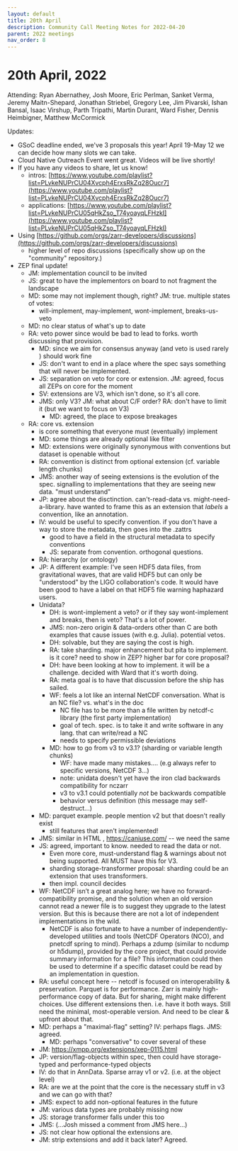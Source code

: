 ```yaml
---
layout: default
title: 20th April
description: Community Call Meeting Notes for 2022-04-20
parent: 2022 meetings
nav_order: 8
---
```


# 20th April, 2022

Attending: Ryan Abernathey, Josh Moore, Eric Perlman, Sanket Verma, Jeremy Maitn-Shepard, Jonathan Striebel, Gregory Lee, Jim Pivarski, Ishan Bansal, Isaac Virshup, Parth Tripathi, Martin Durant, Ward Fisher, Dennis Heimbigner, Matthew McCormick

Updates:
- GSoC deadline ended, we've 3 proposals this year! April 19-May 12 we can decide how many slots we can take.
- Cloud Native Outreach Event went great. Videos will be live shortly!
- If you have any videos to share, let us know!
  - intros: [https://www.youtube.com/playlist?list=PLvkeNUPrCU04Xvcph4ErxsRkZq28Oucr7](https://www.youtube.com/playlist?list=PLvkeNUPrCU04Xvcph4ErxsRkZq28Oucr7)
  - applications: [https://www.youtube.com/playlist?list=PLvkeNUPrCU05qHkZso_T74yoayqLFHzkI](https://www.youtube.com/playlist?list=PLvkeNUPrCU05qHkZso_T74yoayqLFHzkI)
- Using [https://github.com/orgs/zarr-developers/discussions](https://github.com/orgs/zarr-developers/discussions)
  - higher level of repo discussions (specifically show up on the "community" repository.)
- ZEP final update!
  - JM: implementation council to be invited
  - JS: great to have the implementors on board to not fragment the landscape
  - MD: some may not implement though, right? JM: true. multiple states of votes:
    - will-implement, may-implement, wont-implement, breaks-us-veto
  - MD: no clear status of what's up to date
  - RA: veto power since would be bad to lead to forks. worth discussing that provision.
    - MD: since we aim for consensus anyway (and veto is used rarely ) should work fine
    - JS: don't want to end in a place where the spec says something that will never be implemented.
    - JS: separation on veto for core or extension. JM: agreed, focus all ZEPs on core for the moment
    - SV: extensions are V3, which isn't done, so it's all core.
    - JMS: only V3? JM: what about C/F order? RA: don't have to limit it (but we want to focus on V3)
      - MD: agreed, the place to expose breakages
  - RA: core vs. extension
    - is core something that everyone must (eventually) implement
    - MD: some things are already optional like filter
    - MD: extensions were originally synonymous with conventions but dataset is openable without
    - RA: convention is distinct from optional extension (cf. variable length chunks) 
    - JMS: another way of seeing extensions is the evolution of the spec. signalling to implementations that they are seeing new data. "must understand"
    - JP: agree about the disctinction. can't-read-data vs. might-need-a-library. have wanted to frame this as an extension that *labels* a convention, like an annotation.
    - IV: would be useful to specify convention. if you don't have a way to store the metadata, then goes into the .zattrs
      - good to have a field in the structural metadata to specify conventions
      - JS: separate from convention. orthogonal questions.
    - RA: hierarchy (or ontology)
    - JP: A different example: I've seen HDF5 data files, from gravitational waves, that are valid HDF5 but can only be "understood" by the LIGO collaboration's code. It would have been good to have a label on that HDF5 file warning haphazard users.
    - Unidata?
      - DH: is wont-implement a veto? or if they say wont-implement and breaks, then is veto? That's a lot of power.
      - JMS: non-zero origin & data-orders other than C are both examples that cause issues (with e.g. Julia). potential vetos.
      - DH: solvable, but they are saying the cost is high.
      - RA: take sharding. major enhancement but pita to implement. is it core? need to show in ZEP? higher bar for core proposal?
      - DH: have been looking at how to implement. it will be a challenge. decided with Ward that it's worth doing.
      - RA: meta goal is to have that discussion before the ship has sailed.
      - WF: feels a lot like an internal NetCDF conversation. What is an NC file? vs. what's in the doc
        - NC file has to be more than a file written by netcdf-c library (the first party implementation)
        - goal of tech. spec. is to take it and write software in any lang. that can write/read a NC
        - needs to specify permissible deviations
      - MD: how to go from v3 to v3.1? (sharding or variable length chunks)
        - WF: have made many mistakes.... (e.g always refer to specific versions, NetCDF 3...)
        - note: unidata doesn't yet have the iron clad backwards compatibility for nczarr
        - v3 to v3.1 could potentially *not* be backwards compatible
        - behavior versus definition (this message may self-destruct...)
    - MD: parquet example. people mention v2 but that doesn't really exist
      - still features that aren't implemented!
    - JMS: similar in HTML , https://caniuse.com/ -- we need the same
    - JS: agreed, important to know. needed to read the data or not.
      - Even more core, must-understand flag & warnings about not being supported. All MUST have this for V3.
      - sharding storage-transformer proposal: sharding could be an extension that uses transformers.
      - then impl. council decides
    - WF: NetCDF isn’t a great analog here; we have no forward-compatibility promise, and the solution when an old version cannot read a newer file is to suggest they upgrade to the latest version.  But this is because there are not a lot of independent implementations in the wild.
      - NetCDF is also fortunate to have a number of independently-developed utilities and tools (NetCDF Operators (NCO), and pnetcdf spring to mind).  Perhaps a zdump (similar to ncdump or h5dump), provided by the core project, that could provide summary information for a file? This information could then be used to determine if a specific dataset could be read by an implementation in question.
    - RA: useful concept here -- netcdf is focused on interoperability & preservation. Parquet is for performance. Zarr is mainly high-performance copy of data. But for sharing, might make different choices. Use different extensions then. i.e. have it both ways. Still need the minimal, most-operable version. And need to be clear & upfront about that.
    - MD: perhaps a "maximal-flag" setting? IV: perhaps flags. JMS: agreed.
      - MD: perhaps "conversative" to cover several of these
    - JM: https://xmpp.org/extensions/xep-0115.html
    - JP: version/flag-objects within spec, then could have storage-typed and performance-typed objects
    - IV: do that in AnnData. Sparse array v1 or v2. (i.e. at the object level)
    - RA: are we at the point that the core is the necessary stuff in v3 and we can go with that?
    - JMS: expect to add non-optional features in the future
    - JM: various data types are probably missing now
    - JS: storage transformer falls under this too
    - JMS: (...Josh missed a comment from JMS here...)
    - JS: not clear how optional the extensions are.
    - JM: strip extensions and add it back later? Agreed.
  